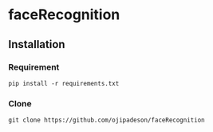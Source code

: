 # faceRecognition

## Installation
### Requirement
```
pip install -r requirements.txt
```
### Clone
```
git clone https://github.com/ojipadeson/faceRecognition
```

